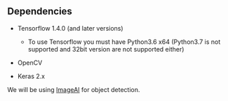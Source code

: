 ## Dependencies
- Tensorflow 1.4.0 (and later versions)
  - To use Tensorflow you must have Python3.6 x64 (Python3.7 is not supported and 32bit version are not supported either)

- OpenCV

- Keras 2.x

We will be using [ImageAI](https://github.com/OlafenwaMoses/ImageAI) for object detection.
